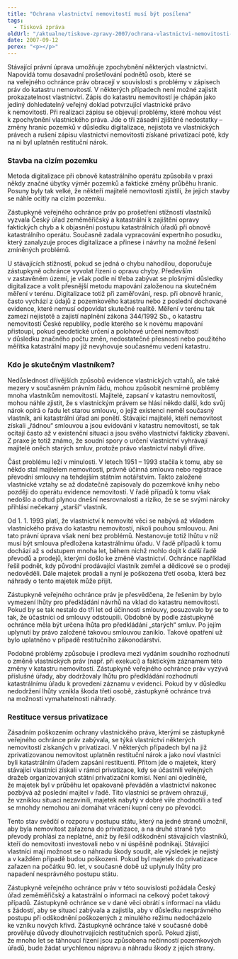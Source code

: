 ```yaml
---
title: "Ochrana vlastnictví nemovitostí musí být posílena"
tags:
  - Tisková zpráva
oldUrl: "/aktualne/tiskove-zpravy-2007/ochrana-vlastnictvi-nemovitosti-musi-byt-posilena"
date: 2007-09-12
perex: "<p></p>"
---
```


<!-- imported from the old website -->

<p class="Normln-web">Stávající právní úprava umožňuje zpochybnění některých vlastnictví. Napovídá tomu dosavadní prošetřování podnětů osob, které se na veřejného ochránce práv obracejí v souvislosti s problémy v zápisech práv do katastru nemovitostí. V některých případech není možné zajistit prokazatelnost vlastnictví. Zápis do katastru nemovitostí je chápán jako jediný dohledatelný veřejný doklad potvrzující vlastnické právo k nemovitosti. Při realizaci zápisu se objevují problémy, které mohou vést k zpochybnění vlastnického práva. Jde o tři zásadní zjištěné nedostatky – změny hranic pozemků v důsledku digitalizace, nejistota ve vlastnických právech a rušení zápisu vlastnictví nemovitosti získané privatizací poté, kdy na ni byl uplatněn restituční nárok.</p><h3 class="Nadpis2">Stavba na cizím pozemku</h3><p class="Normln-web">Metoda digitalizace při obnově katastrálního operátu způsobila v praxi někdy značné úbytky výměr pozemků a faktické změny průběhu hranic. Posuny byly tak velké, že někteří majitelé nemovitostí zjistili, že jejich stavby se náhle ocitly na cizím pozemku.</p><p class="Normln-web">Zástupkyně veřejného ochránce práv po prošetření stížností vlastníků vyzvala Český úřad zeměměřičský a katastrální k zajištění opravy faktických chyb a k objasnění postupu katastrálních úřadů při obnově katastrálního operátu. Současně zadala vypracování expertního posudku, který zanalyzuje proces digitalizace a přinese i návrhy na možné řešení zmíněných problémů.</p><p class="Normln-web">U stávajících stížností, pokud se jedná o chybu nahodilou, doporučuje zástupkyně ochránce vyvolat řízení o opravu chyby. Především v zastavěném území, je však podle ní třeba zabývat se plošnými důsledky digitalizace a volit přesnější metodu mapování založenou na skutečném měření v terénu. Digitalizace totiž při zaměřování, resp. při obnově hranic, často vychází z údajů z pozemkového katastru nebo z poslední dochované evidence, které nemusí odpovídat skutečné realitě. Měření v terénu tak zamezí nejistotě a zajistí naplnění zákona 344/1992 Sb., o katastru nemovitostí České republiky, podle kterého se k novému mapování přistoupí, pokud geodetické určení a polohové určení nemovitostí v důsledku značného počtu změn, nedostatečné přesnosti nebo použitého měřítka katastrální mapy již nevyhovuje současnému vedení katastru.</p><h3 class="Nadpis2">Kdo je skutečným vlastníkem?</h3><p class="Normln-web">Nedůslednost dřívějších způsobů evidence vlastnických vztahů, ale také mezery v současném právním řádu, mohou způsobit nesmírné problémy mnoha vlastníkům nemovitostí. Majitelé, zapsaní v katastru nemovitostí, mohou náhle zjistit, že s vlastnickým právem se hlásí někdo další, kdo svůj nárok opírá o řadu let starou smlouvu, o jejíž existenci neměl současný vlastník, ani katastrální úřad ani ponětí. Stávající majitelé, kteří nemovitost získali „řádnou“ smlouvou a jsou evidováni v katastru nemovitostí, se tak ocitají často až v existenční situaci a jsou svého vlastnictví fakticky zbaveni. Z praxe je totiž známo, že soudní spory o určení vlastnictví vyhrávají majitelé oněch starých smluv, protože právo vlastnictví nabyli dříve.</p><p class="Normln-web">Část problému leží v minulosti. V letech 1951 – 1993 stačila k tomu, aby se někdo stal majitelem nemovitosti, právně účinná smlouva nebo registrace převodní smlouvy na tehdejším státním notářstvím. Takto založené vlastnické vztahy se až dodatečně zapisovaly do pozemkové knihy nebo později do operátu evidence nemovitostí. V řadě případů k tomu však nedošlo a odtud plynou dnešní nesrovnalosti a riziko, že se se svými nároky přihlásí nečekaný „starší“ vlastník.</p><p class="Normln-web">Od 1. 1. 1993 platí, že vlastnictví k nemovité věci se nabývá až vkladem vlastnického práva do katastru nemovitostí, nikoli pouhou smlouvou. Ani tato právní úprava však není bez problémů. Nestanovuje totiž lhůtu v níž musí být smlouva předložena katastrálnímu úřadu. V řadě případů k tomu dochází až s odstupem mnoha let, během nichž mohlo dojít k další řadě převodů a prodejů, kterými došlo ke změně vlastnictví. Ochránce například řešil podnět, kdy původní prodávající vlastník zemřel a dědicové se o prodeji nedověděli. Dále majetek prodali a nyní je poškozena třetí osoba, která bez náhrady o tento majetek může přijít.</p><p class="Normln-web">Zástupkyně veřejného ochránce práv je přesvědčena, že řešením by bylo vymezení lhůty pro předkládání návrhů na vklad do katastru nemovitostí. Pokud by se tak nestalo do tří let od účinnosti smlouvy, posuzovalo by se to tak, že účastníci od smlouvy odstoupili. Obdobně by podle zástupkyně ochránce měla být určena lhůta pro předkládání „starých“ smluv. Po jejím uplynutí by právo založené takovou smlouvou zaniklo. Takové opatření už bylo uplatněno v případě restitučního zákonodárství.</p><p class="Normln-web">Podobné problémy způsobuje i prodleva mezi vydáním soudního rozhodnutí o změně vlastnických práv (např. při exekuci) a faktickým záznamem této změny v katastru nemovitostí. Zástupkyně veřejného ochránce práv vyzývá příslušné úřady, aby dodržovaly lhůtu pro předkládání rozhodnutí katastrálnímu úřadu k provedení záznamu v evidenci. Pokud by v důsledku nedodržení lhůty vznikla škoda třetí osobě, zástupkyně ochránce trvá na možnosti vymahatelnosti náhrady.</p><h3 class="Nadpis2">Restituce versus privatizace</h3><p class="Normln-web">Zásadním poškozením ochrany vlastnického práva, kterými se zástupkyně veřejného ochránce práv zabývala, se týká vlastnictví některých nemovitostí získaných v privatizaci. V některých případech byl na již zprivatizovanou nemovitost uplatněn restituční nárok a jako noví vlastníci byli katastrálním úřadem zapsáni restituenti. Přitom jde o majetek, který stávající vlastníci získali v rámci privatizace, kdy se účastnili veřejných dražeb organizovaných státní privatizační komisí. Není ani ojedinělé, že majetek byl v průběhu let opakovaně převáděn a vlastnictví nakonec pozbývá až poslední majitel v řadě. Tito vlastníci se právem ohrazují, že vzniklou situaci nezavinili, majetek nabytý v dobré víře zhodnotili a teď se mnohdy nemohou ani domáhat vrácení kupní ceny po převodci.</p><p class="Normln-web">Tento stav svědčí o rozporu v postupu státu, který na jedné straně umožnil, aby byla nemovitost zařazena do privatizace, a na druhé straně tyto převody prohlásí za neplatné, aniž by řešil odškodnění stávajících vlastníků, kteří do nemovitosti investovali nebo v ní úspěšně podnikají. Stávající vlastníci mají možnost se o náhradu škody soudit, ale výsledek je nejistý a v každém případě budou poškozeni. Pokud byl majetek do privatizace zařazen na počátku 90. let, v současné době už uplynuly lhůty pro napadení nesprávného postupu státu.</p><p class="Normln-web">Zástupkyně veřejného ochránce práv v této souvislosti požádala Český úřad zeměměřičský a katastrální o informaci na celkový počet takový případů. Zástupkyně ochránce se v dané věci obrátí s informací na vládu s žádostí, aby se situací zabývala a zajistila, aby v důsledku nesprávného postupu při odškodnění poškozených z minulého režimu nedocházelo ke vzniku nových křivd. Zástupkyně ochránce také v současné době prověřuje důvody dlouhotrvajících restitučních sporů. Pokud zjistí, že mnoho let se táhnoucí řízení jsou způsobena nečinností pozemkových úřadů, bude žádat urychlenou nápravu a náhradu škody z jejich strany.</p>
